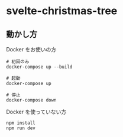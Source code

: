 # svelte-christmas-tree

## 動かし方

Docker をお使いの方

```
# 初回のみ
docker-compose up --build

# 起動
docker-compose up

# 停止
docker-compose down
```

Docker を使っていない方

```
npm install
npm run dev
```
